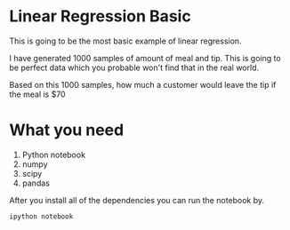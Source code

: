 # Linear Regression Basic
This is going to be the most basic example of linear regression. 

I have generated 1000 samples of amount of meal and tip. This is going to be perfect data which you probable won't find that in the real world. 

Based on this 1000 samples, how much a customer would leave the tip if the meal is $70

# What you need
1. Python notebook
2. numpy
3. scipy
4. pandas

After you install all of the dependencies you can run the notebook by.

```
ipython notebook
```
